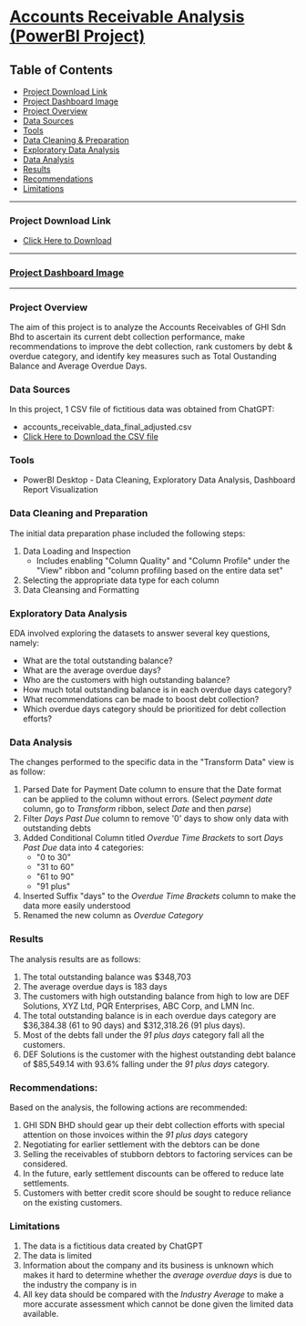 # <ins>Accounts Receivable Analysis (PowerBI Project)</ins>

## Table of Contents
- [Project Download Link](#project-download-link)
- [Project Dashboard Image](#project-dashboard-image)
- [Project Overview](#project-overview)
- [Data Sources](#data-sources)
- [Tools](#tools)
- [Data Cleaning & Preparation](#data-cleaning-and-preparation)
- [Exploratory Data Analysis](#exploratory-data-analysis)
- [Data Analysis](#data-analysis)
- [Results](#results)
- [Recommendations](#recommendations)
- [Limitations](#limitations)

---
### Project Download Link
- [Click Here to Download](#)
---

### <ins>Project Dashboard Image</ins>



---

### Project Overview

The aim of this project is to analyze the Accounts Receivables of GHI Sdn Bhd to ascertain its current debt collection performance, make recommendations to improve the debt collection, rank customers by debt & overdue category, and identify key measures such as Total Oustanding Balance and Average Overdue Days.

### Data Sources

In this project, 1 CSV file of fictitious data was obtained from ChatGPT:

- accounts_receivable_data_final_adjusted.csv
- [Click Here to Download the CSV file](#)


### Tools

- PowerBI Desktop - Data Cleaning, Exploratory Data Analysis, Dashboard Report Visualization


### Data Cleaning and Preparation

The initial data preparation phase included the following steps:
1. Data Loading and Inspection
   - Includes enabling "Column Quality" and "Column Profile" under the "View" ribbon and "column profiling based on the entire data set"
2. Selecting the appropriate data type for each column
3. Data Cleansing and Formatting


### Exploratory Data Analysis

EDA involved exploring the datasets to answer several key questions, namely:

- What are the total outstanding balance?
- What are the average overdue days?
- Who are the customers with high outstanding balance?
- How much total outstanding balance is in each overdue days category?
- What recommendations can be made to boost debt collection?
- Which overdue days category should be prioritized for debt collection efforts?


### Data Analysis

The changes performed to the specific data in the "Transform Data" view is as follow:
  1. Parsed Date for Payment Date column to ensure that the Date format can be applied to the column without errors.
     (Select *payment date* column, go to *Transform* ribbon, select *Date* and then *parse*)
  2. Filter *Days Past Due* column to remove '0' days to show only data with outstanding debts
  3. Added Conditional Column titled *Overdue Time Brackets* to sort *Days Past Due* data into 4 categories:
     - "0 to 30"
     - "31 to 60"
     - "61 to 90"
     - "91 plus"
  4. Inserted Suffix "days" to the *Overdue Time Brackets* column to make the data more easily understood
  5. Renamed the new column as *Overdue Category*

### Results

The analysis results are as follows:
1. The total outstanding balance was $348,703
2. The average overdue days is 183 days
3. The customers with high outstanding balance from high to low are DEF Solutions, XYZ Ltd, PQR Enterprises, ABC Corp, and LMN Inc.
4. The total outstanding balance is in each overdue days category are $36,384.38 (61 to 90 days) and $312,318.26 (91 plus days).
5. Most of the debts fall under the *91 plus days* category fall all the customers.
6. DEF Solutions is the customer with the highest outstanding debt balance of $85,549.14 with 93.6% falling under the *91 plus days* category.



### Recommendations:

Based on the analysis, the following actions are recommended:
1. GHI SDN BHD should gear up their debt collection efforts with special attention on those invoices within the *91 plus days* category
2. Negotiating for earlier settlement with the debtors can be done
3. Selling the receivables of stubborn debtors to factoring services can be considered.
4. In the future, early settlement discounts can be offered to reduce late settlements.
5. Customers with better credit score should be sought to reduce reliance on the existing customers.


### Limitations
1. The data is a fictitious data created by ChatGPT
2. The data is limited
3. Information about the company and its business is unknown which makes it hard to determine whether the *average overdue days* is due to the industry the company is in
4. All key data should be compared with the *Industry Average* to make a more accurate assessment which cannot be done given the limited data available.
